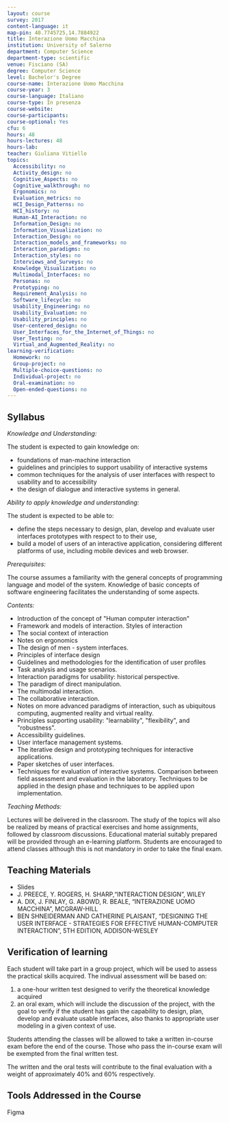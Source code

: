 ```yaml
---
layout: course
survey: 2017
content-language: it
map-pin: 40.7745725,14.7884922
title: Interazione Uomo Macchina
institution: University of Salerno
department: Computer Science
department-type: scientific
venue: Fisciano (SA)
degree: Computer Science
level: Bachelor's Degree
course-name: Interazione Uomo Macchina
course-year: 3
course-language: Italiano
course-type: In presenza
course-website: 
course-participants:
course-optional: Yes
cfu: 6
hours: 48
hours-lectures: 48
hours-lab: 
teacher: Giuliana Vitiello
topics: 
  Accessibility: no 
  Activity_design: no 
  Cognitive_Aspects: no 
  Cognitive_walkthrough: no 
  Ergonomics: no 
  Evaluation_metrics: no 
  HCI_Design_Patterns: no 
  HCI_history: no 
  Human-AI_Interaction: no 
  Information_Design: no 
  Information_Visualization: no 
  Interaction_Design: no 
  Interaction_models_and_frameworks: no 
  Interaction_paradigms: no 
  Interaction_styles: no 
  Interviews_and_Surveys: no 
  Knowledge_Visualization: no 
  Multimodal_Interfaces: no 
  Personas: no 
  Prototyping: no 
  Requirement_Analysis: no 
  Software_lifecycle: no 
  Usability_Engineering: no 
  Usability_Evaluation: no 
  Usability_principles: no 
  User-centered_design: no 
  User_Interfaces_for_the_Internet_of_Things: no 
  User_Testing: no 
  Virtual_and_Augmented_Reality: no 
learning-verification: 
  Homework: no 
  Group-project: no 
  Multiple-choice-questions: no 
  Individual-project: no 
  Oral-examination: no 
  Open-ended-questions: no 
---
```



## Syllabus 

*Knowledge and Understanding:*

The student is expected to gain knowledge on:

- foundations of man-machine interaction
- guidelines and principles to support usability of interactive systems
- common techniques for the analysis of user interfaces with respect to usability and to accessibility
- the design of dialogue and interactive systems in general.

*Ability to apply knowledge and understanding:*

The student is expected to be able to:

- define the steps necessary to design, plan, develop and evaluate user interfaces prototypes with respect to to their use,
- build a model of users of an interactive application, considering different platforms of use, including mobile devices and web browser.

*Prerequisites:*

The course assumes a familiarity with the general concepts of programming language and model of the system. Knowledge of basic concepts of software engineering facilitates the understanding of some aspects.

*Contents:*

- Introduction of the concept of "Human computer interaction"
- Framework and models of interaction. Styles of interaction 
- The social context of interaction
- Notes on ergonomics
- The design of men - system interfaces.
-  Principles of interface design
-  Guidelines and methodologies for the identification of user profiles
-  Task analysis and usage scenarios.
- Interaction paradigms for usability: historical perspective. 
- The paradigm of direct manipulation. 
- The multimodal interaction. 
- The collaborative interaction. 
- Notes on more advanced paradigms of interaction, such as ubiquitous computing, augmented reality and virtual reality.
- Principles supporting usability: "learnability", "flexibility", and "robustness". 
- Accessibility guidelines.
- User interface management systems. 
- The iterative design and prototyping techniques for interactive applications. 
- Paper sketches of user interfaces.
- Techniques for evaluation of interactive systems. Comparison between field assessment and evaluation in the laboratory. Techniques to be applied in the design phase and techniques to be applied upon implementation.

*Teaching Methods:*

Lectures will be delivered in the classroom. The study of the topics will also be realized by means of practical exercises and home assignments, followed by classroom discussions. Educational material suitably prepared will be provided through an e-learning platform. Students are encouraged to attend classes although this is not mandatory in order to take the final exam.


## Teaching Materials 
- Slides
- J. PREECE, Y. ROGERS, H. SHARP,“INTERACTION DESIGN”, WILEY
- A. DIX, J. FINLAY, G. ABOWD, R. BEALE, “INTERAZIONE UOMO MACCHINA”, MCGRAW-HILL
- BEN SHNEIDERMAN AND CATHERINE PLAISANT, “DESIGNING THE USER INTERFACE - STRATEGIES FOR EFFECTIVE HUMAN-COMPUTER INTERACTION”, 5TH EDITION, ADDISON-WESLEY

## Verification of learning
Each student will take part in a group project, which will be used to assess the practical skills acquired. The indivual assessment will be based on:
1) a one-hour written test designed to verify the theoretical knowledge acquired
2) an oral exam, which will include the discussion of the project, with the goal to verify if the student has gain the capability to design, plan, develop and evaluate usable interfaces, also thanks to appropriate user modeling in a given context of use.

Students attending the classes will be allowed to take a written in-course exam before the end of the course. Those who pass the in-course exam will be exempted from the final written test.

The written and the oral tests will contribute to the final evaluation with a weight of approximately 40% and 60% respectively.

## Tools Addressed in the Course 
Figma
